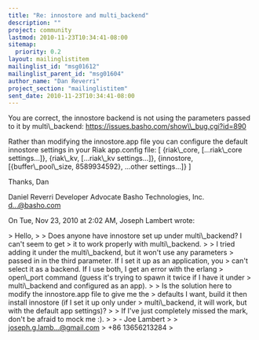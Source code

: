 ```yaml
---
title: "Re: innostore and multi_backend"
description: ""
project: community
lastmod: 2010-11-23T10:34:41-08:00
sitemap:
  priority: 0.2
layout: mailinglistitem
mailinglist_id: "msg01612"
mailinglist_parent_id: "msg01604"
author_name: "Dan Reverri"
project_section: "mailinglistitem"
sent_date: 2010-11-23T10:34:41-08:00
---
```



You are correct, the innostore backend is not using the parameters passed to
it by multi\\_backend:
https://issues.basho.com/show\\_bug.cgi?id=890

Rather than modifying the innostore.app file you can configure the default
innostore settings in your Riak app.config file:
[
{riak\\_core, [...riak\\_core settings...]},
{riak\\_kv, [...riak\\_kv settings...]},
{innostore, [{buffer\\_pool\\_size, 8589934592}, ...other settings...]}
]

Thanks,
Dan

Daniel Reverri
Developer Advocate
Basho Technologies, Inc.
d...@basho.com


On Tue, Nov 23, 2010 at 2:02 AM, Joseph Lambert
wrote:

&gt; Hello,
&gt;
&gt; Does anyone have innostore set up under multi\\_backend? I can't seem to get
&gt; it to work properly with multi\\_backend.
&gt;
&gt; I tried adding it under the multi\\_backend, but it won't use any parameters
&gt; passed in in the third parameter. If I set it up as an application, you
&gt; can't select it as a backend. If I use both, I get an error with the erlang
&gt; open\\_port command (guess it's trying to spawn it twice if I have it under
&gt; multi\\_backend and configured as an app).
&gt;
&gt; Is the solution here to modify the innostore.app file to give me the
&gt; defaults I want, build it then install innostore (if I set it up only under
&gt; multi\\_backend, it will work, but with the default app settings)?
&gt;
&gt; If I've just completely missed the mark, don't be afraid to mock me :).
&gt;
&gt; - Joe Lambert
&gt;
&gt; joseph.g.lamb...@gmail.com
&gt; +86 13656213284
&gt;

